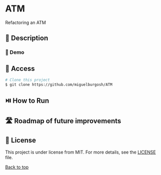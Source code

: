 # ATM
Refactoring an ATM

## :blue_book: Description

### :movie_camera: Demo

## :open_file_folder: Access

```bash
# Clone this project
$ git clone https://github.com/miguelburgosh/ATM
```
## :play_or_pause_button: How to Run

## :motorway: Roadmap of future improvements

## :memo: License

This project is under license from MIT. For more details, see the [LICENSE](LICENSE.md) file.

<a href="#top">Back to top</a>
